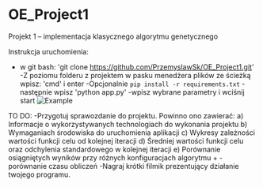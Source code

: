 # OE_Project1
Projekt 1 – implementacja klasycznego algorytmu genetycznego

Instrukcja uruchomienia:
- w git bash: 'git clone https://github.com/PrzemyslawSk/OE_Project1.git'
-Z poziomu folderu z projektem w pasku menedżera plików ze ścieżką wpisz: 'cmd' i enter
-Opcjonalnie `pip install -r requirements.txt`
-następnie wpisz 'python app.py'
-wpisz wybrane parametry i wciśnij start
![Example](https://github.com/PrzemyslawSk/OE_Project1/tree/pmc/imgs/1.gif)

TO DO:
-Przygotuj sprawozdanie do projektu. Powinno ono zawierać:
a) Informacje o wykorzystywanych technologiach do wykonania projektu
b) Wymaganiach środowiska do uruchomienia aplikacji 
c) Wykresy zależności wartości funkcji celu od kolejnej iteracji
d) Średniej wartości funkcji celu oraz odchylenia standardowego w kolejnej iteracji
e) Porównanie osiągniętych wyników przy różnych konfiguracjach algorytmu +
-porównanie czasu obliczeń
-Nagraj krótki filmik prezentujący działanie twojego programu.
